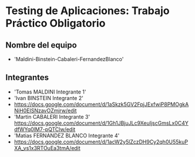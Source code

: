 # Testing de Aplicaciones: Trabajo Práctico Obligatorio
## Nombre del equipo
- 'Maldini-Binstein-Cabaleri-FernandezBlanco'
## Integrantes
- 'Tomas MALDINI Integrante 1'
- 'Ivan BINSTEIN Integrante 2'
- https://docs.google.com/document/d/1aSkzk5GV2FpjJExfwiP8PMOgkANiH0EISNzavOZmjrw/edit
- 'Martin CABALERI Integrante 3'
https://docs.google.com/document/d/1Gh1JBjuJLc9XeuIjscGmsLx0C4YdfWYq0lM7-pQTClw/edit
- 'Matias FERNANDEZ BLANCO Integrante 4'
- https://docs.google.com/document/d/1acW2y5lZczDH9Cy2qh0U55kuPXA_vs1x3RTOuEa3tmA/edit
